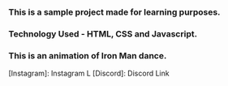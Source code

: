 ### This is a sample project made for learning purposes.
### Technology Used - HTML, CSS and Javascript.

### This is an animation of Iron Man dance.

[Instagram]: Instagram L
[Discord]: Discord Link